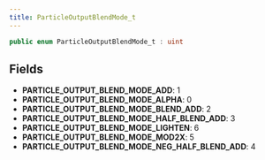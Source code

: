 ```yaml
---
title: ParticleOutputBlendMode_t
---
```


```csharp
public enum ParticleOutputBlendMode_t : uint
```

## Fields

- **PARTICLE_OUTPUT_BLEND_MODE_ADD**: 1
- **PARTICLE_OUTPUT_BLEND_MODE_ALPHA**: 0
- **PARTICLE_OUTPUT_BLEND_MODE_BLEND_ADD**: 2
- **PARTICLE_OUTPUT_BLEND_MODE_HALF_BLEND_ADD**: 3
- **PARTICLE_OUTPUT_BLEND_MODE_LIGHTEN**: 6
- **PARTICLE_OUTPUT_BLEND_MODE_MOD2X**: 5
- **PARTICLE_OUTPUT_BLEND_MODE_NEG_HALF_BLEND_ADD**: 4

